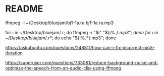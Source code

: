 # README



ffmpeg -i ~/Desktop/bluejam/bj1-1a.ra bj1-1a.ra.mp3

for i in ~/Desktop/bluejam/*.r*; do ffmpeg -i "$i" "${i%.*}.mp3"; done
for i in ~/Desktop/bluejam/*.r*; do echo "${i%.*}.mp3"; done


https://askubuntu.com/questions/248811/how-can-i-fix-incorrect-mp3-duration


https://superuser.com/questions/733061/reduce-background-noise-and-optimize-the-speech-from-an-audio-clip-using-ffmpeg

